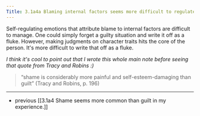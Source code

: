 ```yaml
---
Title: 3.1a4a Blaming internal factors seems more difficult to regulate and heal
---
```


Self-regulating emotions that attribute blame to internal factors are difficult to manage. One could simply forget a guilty situation and write it off as a fluke. However, making judgments on character traits hits the core of the person. It's more difficult to write that off as a fluke.

_I think it's cool to point out that I wrote this whole main note before seeing that quote from Tracy and Robins :)_

> “shame is considerably more painful and self-esteem-damaging than guilt” (Tracy and Robins, p. 196)

---

- previous [[3.1a4 Shame seems more common than guilt in my experience.]]

